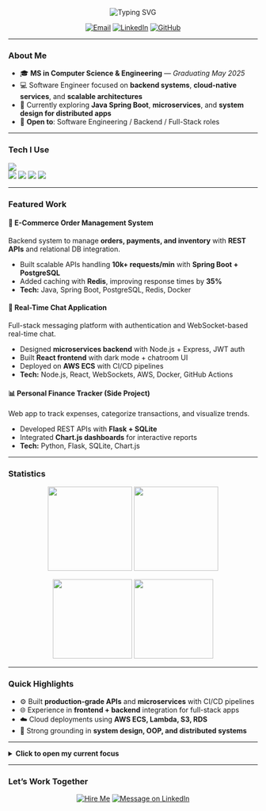 <!-- Centered animated intro -->
<p align="center">
  <img src="https://readme-typing-svg.demolab.com?font=Inter&weight=700&size=28&pause=1000&center=true&vCenter=true&width=800&lines=Surya+Moganti;Software+Engineer+%7C+Java+%7C+Python+%7C+Cloud;I+build+scalable+apps+%26+high-performance+systems" alt="Typing SVG" />
</p>

<p align="center">
  <a href="mailto:rohitsurya7393@gmail.com"><img alt="Email" src="https://img.shields.io/badge/Email-rohitsurya7393%40gmail.com-D14836?style=for-the-badge&logo=gmail&logoColor=white"></a>
  <a href="https://www.linkedin.com/in/rohit-moganti-ab30481b0/"><img alt="LinkedIn" src="https://img.shields.io/badge/LinkedIn-Rohit%20Moganti-0077B5?style=for-the-badge&logo=linkedin&logoColor=white"></a>
  <a href="https://github.com/rohitsurya7393"><img alt="GitHub" src="https://img.shields.io/badge/GitHub-rohitsurya7393-181717?style=for-the-badge&logo=github&logoColor=white"></a>
</p>

---

### About Me
- 🎓 **MS in Computer Science & Engineering** — *Graduating May 2025*
- 💻 Software Engineer focused on **backend systems**, **cloud-native services**, and **scalable architectures**
- 🔬 Currently exploring **Java Spring Boot**, **microservices**, and **system design for distributed apps**
- 📌 **Open to**: Software Engineering / Backend / Full-Stack roles

---

### Tech I Use
<p>
  <img src="https://skillicons.dev/icons?i=python,java,cpp,typescript,javascript,react,nodejs,spring,linux,git,github,docker,kubernetes,aws" />
  <br/>
  <img src="https://img.shields.io/badge/PostgreSQL-336791?style=for-the-badge&logo=postgresql&logoColor=white"/>
  <img src="https://img.shields.io/badge/MySQL-4479A1?style=for-the-badge&logo=mysql&logoColor=white"/>
  <img src="https://img.shields.io/badge/MongoDB-4EA94B?style=for-the-badge&logo=mongodb&logoColor=white"/>
  <img src="https://img.shields.io/badge/Redis-DC382D?style=for-the-badge&logo=redis&logoColor=white"/>
</p>

---

### Featured Work

#### 🛒 E-Commerce Order Management System
Backend system to manage **orders, payments, and inventory** with **REST APIs** and relational DB integration.  
- Built scalable APIs handling **10k+ requests/min** with **Spring Boot + PostgreSQL**  
- Added caching with **Redis**, improving response times by **35%**  
- **Tech:** Java, Spring Boot, PostgreSQL, Redis, Docker

#### 💬 Real-Time Chat Application
Full-stack messaging platform with authentication and WebSocket-based real-time chat.  
- Designed **microservices backend** with Node.js + Express, JWT auth  
- Built **React frontend** with dark mode + chatroom UI  
- Deployed on **AWS ECS** with CI/CD pipelines  
- **Tech:** Node.js, React, WebSockets, AWS, Docker, GitHub Actions  

#### 📊 Personal Finance Tracker (Side Project)
Web app to track expenses, categorize transactions, and visualize trends.  
- Developed REST APIs with **Flask + SQLite**  
- Integrated **Chart.js dashboards** for interactive reports  
- **Tech:** Python, Flask, SQLite, Chart.js  

---

### Statistics
<p align="center">
  <img src="https://github-readme-streak-stats.herokuapp.com?user=rohitsurya7393&theme=dark&hide_border=true" height="170" />
  <img src="https://leetcard.jacoblin.cool/dante_msv?theme=dark&font=Inter&ext=heatmap" height="170" />
</p>

<p align="center">
  <img src="https://github-readme-stats.vercel.app/api?username=rohitsurya7393&show_icons=true&theme=dark&hide_border=true" height="160" />
  <img src="https://github-readme-stats.vercel.app/api/top-langs/?username=rohitsurya7393&layout=compact&theme=dark&hide_border=true" height="160" />
</p>

---

### Quick Highlights
- ⚙️ Built **production-grade APIs** and **microservices** with CI/CD pipelines  
- 🌐 Experience in **frontend + backend** integration for full-stack apps  
- ☁️ Cloud deployments using **AWS ECS, Lambda, S3, RDS**  
- 📐 Strong grounding in **system design, OOP, and distributed systems**

---

<details>
  <summary><b> Click to open my current focus</b></summary>

- Developing a **Spring Boot microservice** with JWT security and Docker deployment  
- Experimenting with **Kubernetes autoscaling** for service workloads  
- Building **Java + React projects** to sharpen full-stack skills  

</details>

---

### Let’s Work Together
<p align="center">
  <a href="mailto:rohitsurya7393@gmail.com"><img alt="Hire Me" src="https://img.shields.io/badge/Hire%20Me-Email%20Rohit-ff6f61?style=for-the-badge&logo=gmail&logoColor=white"></a>
  <a href="https://www.linkedin.com/in/rohit-moganti-ab30481b0/"><img alt="Message on LinkedIn" src="https://img.shields.io/badge/Message%20on-LinkedIn-0a66c2?style=for-the-badge&logo=linkedin&logoColor=white"></a>
</p>
